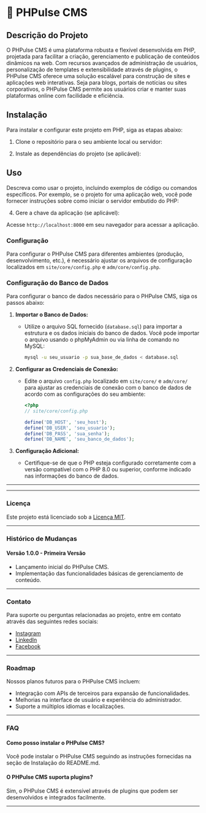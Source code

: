 # 🚀 PHPulse CMS

## Descrição do Projeto

O PHPulse CMS é uma plataforma robusta e flexível desenvolvida em PHP, projetada para facilitar a criação, gerenciamento e publicação de conteúdos dinâmicos na web. Com recursos avançados de administração de usuários, personalização de templates e extensibilidade através de plugins, o PHPulse CMS oferece uma solução escalável para construção de sites e aplicações web interativas. Seja para blogs, portais de notícias ou sites corporativos, o PHPulse CMS permite aos usuários criar e manter suas plataformas online com facilidade e eficiência.

## Instalação

Para instalar e configurar este projeto em PHP, siga as etapas abaixo:

1. Clone o repositório para o seu ambiente local ou servidor:

2. Instale as dependências do projeto (se aplicável):

## Uso

Descreva como usar o projeto, incluindo exemplos de código ou comandos específicos. Por exemplo, se o projeto for uma aplicação web, você pode fornecer instruções sobre como iniciar o servidor embutido do PHP:

4. Gere a chave da aplicação (se aplicável):

Acesse `http://localhost:8000` em seu navegador para acessar a aplicação.

### Configuração

Para configurar o PHPulse CMS para diferentes ambientes (produção, desenvolvimento, etc.), é necessário ajustar os arquivos de configuração localizados em `site/core/config.php` e `adm/core/config.php`.

### Configuração do Banco de Dados

Para configurar o banco de dados necessário para o PHPulse CMS, siga os passos abaixo:

1. **Importar o Banco de Dados:**
   - Utilize o arquivo SQL fornecido (`database.sql`) para importar a estrutura e os dados iniciais do banco de dados. Você pode importar o arquivo usando o phpMyAdmin ou via linha de comando no MySQL:

     ```bash
     mysql -u seu_usuario -p sua_base_de_dados < database.sql
     ```

2. **Configurar as Credenciais de Conexão:**
   - Edite o arquivo `config.php` localizado em `site/core/` e `adm/core/` para ajustar as credenciais de conexão com o banco de dados de acordo com as configurações do seu ambiente:

     ```php
     <?php
     // site/core/config.php

     define('DB_HOST', 'seu_host');
     define('DB_USER', 'seu_usuario');
     define('DB_PASS', 'sua_senha');
     define('DB_NAME', 'seu_banco_de_dados');
     ```

3. **Configuração Adicional:**
   - Certifique-se de que o PHP esteja configurado corretamente com a versão compatível com o PHP 8.0 ou superior, conforme indicado nas informações do banco de dados.

---

---

### Licença

Este projeto está licenciado sob a [Licença MIT](https://opensource.org/licenses/MIT).

---

### Histórico de Mudanças

#### Versão 1.0.0 - Primeira Versão
- Lançamento inicial do PHPulse CMS.
- Implementação das funcionalidades básicas de gerenciamento de conteúdo.

---

### Contato

Para suporte ou perguntas relacionadas ao projeto, entre em contato através das seguintes redes sociais:
- [Instagram](https://www.instagram.com/seu_instagram/)
- [LinkedIn](https://www.linkedin.com/in/seu_linkedin/)
- [Facebook](https://www.facebook.com/seu_facebook/)

---

### Roadmap

Nossos planos futuros para o PHPulse CMS incluem:
- Integração com APIs de terceiros para expansão de funcionalidades.
- Melhorias na interface de usuário e experiência do administrador.
- Suporte a múltiplos idiomas e localizações.

---

### FAQ

#### Como posso instalar o PHPulse CMS?
Você pode instalar o PHPulse CMS seguindo as instruções fornecidas na seção de Instalação do README.md.

#### O PHPulse CMS suporta plugins?
Sim, o PHPulse CMS é extensível através de plugins que podem ser desenvolvidos e integrados facilmente.

---



